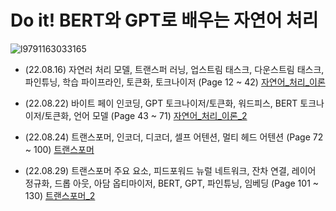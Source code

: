 # Do it! BERT와 GPT로 배우는 자연어 처리
![l9791163033165](https://user-images.githubusercontent.com/110037747/184811309-f2ab122e-2ac9-4225-b4a1-f92c541a8cbd.jpg)

- (22.08.16) 자연러 처리 모델, 트랜스퍼 러닝, 업스트림 태스크, 다운스트림 태스크, 파인튜닝, 학습 파이프라인, 토큰화, 토크나이저 (Page 12 ~ 42) [자연어_처리_이론](https://github.com/karlbulee/ML/blob/main/NLP/%EC%9E%90%EC%97%B0%EC%96%B4_%EC%B2%98%EB%A6%AC_%EC%9D%B4%EB%A1%A0.ipynb "자연어_처리_이론")

- (22.08.22) 바이트 페이 인코딩, GPT 토크나이저/토큰화, 워드피스, BERT 토크나이저/토큰화, 언어 모델 (Page 43 ~ 71) [자연어_처리_이론_2](https://github.com/karlbulee/ML/blob/main/NLP/%EC%9E%90%EC%97%B0%EC%96%B4_%EC%B2%98%EB%A6%AC_%EC%9D%B4%EB%A1%A0_2.ipynb "자연어 처리 이론 2")

- (22.08.24) 트랜스포머, 인코더, 디코더, 셀프 어텐션, 멀티 헤드 어텐션 (Page 72 ~ 100) [트랜스포머](https://github.com/karlbulee/ML/blob/main/NLP/%ED%8A%B8%EB%9E%9C%EC%8A%A4%ED%8F%AC%EB%A8%B8.ipynb "트랜스포머")

- (22.08.29) 트랜스포머 주요 요소, 피드포워드 뉴럴 네트워크, 잔차 연결, 레이어 정규화, 드롭 아웃, 아담 옵티마이저, BERT, GPT, 파인튜닝, 임베딩 (Page 101 ~ 130) [트랜스포머_2](https://github.com/karlbulee/ML/blob/main/NLP/%ED%8A%B8%EB%9E%9C%EC%8A%A4%ED%8F%AC%EB%A8%B8_2.ipynb "트랜스포머 2")
